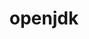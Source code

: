 ---
title: "openjdk"
layout: cache
categories: [package, develop-2024-12-01]
meta: {"versions": ["11.0.17_8", "11.0.23_9", "17.0.11_9", "17.0.4.1_1"], "compilers": ["gcc@=11.4.0", "gcc@=13.2.0", "gcc@=7.3.1", "gcc@=7.5.0", "gcc@=9.4.0", "oneapi@=2024.2.1"], "oss": ["amzn2", "ubuntu18.04", "ubuntu20.04", "ubuntu22.04", "ubuntu24.04"], "platforms": ["linux"], "targets": ["aarch64", "neoverse_n1", "neoverse_v1", "neoverse_v2", "ppc64le", "x86_64_v3"], "stacks": ["aws-isc", "aws-isc-aarch64", "build_systems", "e4s", "e4s-neoverse-v2", "e4s-neoverse_v1", "e4s-oneapi", "e4s-power", "e4s-rocm-external", "ml-linux-aarch64-cpu", "ml-linux-aarch64-cuda", "ml-linux-x86_64-cpu", "ml-linux-x86_64-cuda", "ml-linux-x86_64-rocm", "root"], "num_specs": 21, "num_specs_by_stack": {"aws-isc-aarch64": 4, "root": 21, "aws-isc": 2, "build_systems": 1, "e4s-power": 2, "e4s-neoverse_v1": 2, "e4s-neoverse-v2": 2, "e4s": 2, "e4s-rocm-external": 1, "e4s-oneapi": 2, "ml-linux-aarch64-cpu": 2, "ml-linux-aarch64-cuda": 2, "ml-linux-x86_64-cuda": 2, "ml-linux-x86_64-rocm": 1, "ml-linux-x86_64-cpu": 2}}
spec_details: [{"hash": "5qqhgs2fs5hscahipaj3s7izvwl33dcn", "compiler": "gcc@=7.3.1", "versions": ["11.0.23_9"], "os": "amzn2", "platform": "linux", "target": "aarch64", "variants": ["build_system=generic", "certs=none"], "stacks": ["aws-isc-aarch64", "root"], "size": "-", "tarball": "https://binaries.spack.io/develop-2024-12-01/build_cache/linux-amzn2-aarch64/gcc-7.3.1/openjdk-11.0.23_9/linux-amzn2-aarch64-gcc-7.3.1-openjdk-11.0.23_9-5qqhgs2fs5hscahipaj3s7izvwl33dcn.spack"}, {"hash": "yxv6incqe3z7his5ugmqjk5d5s5xpynm", "compiler": "gcc@=7.3.1", "versions": ["17.0.11_9"], "os": "amzn2", "platform": "linux", "target": "aarch64", "variants": ["build_system=generic", "certs=none"], "stacks": ["aws-isc-aarch64", "root"], "size": "-", "tarball": "https://binaries.spack.io/develop-2024-12-01/build_cache/linux-amzn2-aarch64/gcc-7.3.1/openjdk-17.0.11_9/linux-amzn2-aarch64-gcc-7.3.1-openjdk-17.0.11_9-yxv6incqe3z7his5ugmqjk5d5s5xpynm.spack"}, {"hash": "mp5k4iqwml5ad4fnotv4fl5kan7b2ts2", "compiler": "gcc@=7.3.1", "versions": ["11.0.23_9"], "os": "amzn2", "platform": "linux", "target": "neoverse_n1", "variants": ["build_system=generic", "certs=none"], "stacks": ["aws-isc-aarch64", "root"], "size": "-", "tarball": "https://binaries.spack.io/develop-2024-12-01/build_cache/linux-amzn2-neoverse_n1/gcc-7.3.1/openjdk-11.0.23_9/linux-amzn2-neoverse_n1-gcc-7.3.1-openjdk-11.0.23_9-mp5k4iqwml5ad4fnotv4fl5kan7b2ts2.spack"}, {"hash": "uvleh2dtr7kh7ckoqbj33u42mlhsr53a", "compiler": "gcc@=7.3.1", "versions": ["17.0.11_9"], "os": "amzn2", "platform": "linux", "target": "neoverse_n1", "variants": ["build_system=generic", "certs=none"], "stacks": ["aws-isc-aarch64", "root"], "size": "-", "tarball": "https://binaries.spack.io/develop-2024-12-01/build_cache/linux-amzn2-neoverse_n1/gcc-7.3.1/openjdk-17.0.11_9/linux-amzn2-neoverse_n1-gcc-7.3.1-openjdk-17.0.11_9-uvleh2dtr7kh7ckoqbj33u42mlhsr53a.spack"}, {"hash": "nftoe5jisw2qtlcejrnnmkizwopg3wum", "compiler": "gcc@=7.3.1", "versions": ["11.0.23_9"], "os": "amzn2", "platform": "linux", "target": "x86_64_v3", "variants": ["build_system=generic", "certs=none"], "stacks": ["root", "aws-isc"], "size": "-", "tarball": "https://binaries.spack.io/develop-2024-12-01/build_cache/linux-amzn2-x86_64_v3/gcc-7.3.1/openjdk-11.0.23_9/linux-amzn2-x86_64_v3-gcc-7.3.1-openjdk-11.0.23_9-nftoe5jisw2qtlcejrnnmkizwopg3wum.spack"}, {"hash": "ylftcrcwahyi56gvy54fagfkirrseteu", "compiler": "gcc@=7.3.1", "versions": ["17.0.11_9"], "os": "amzn2", "platform": "linux", "target": "x86_64_v3", "variants": ["build_system=generic", "certs=none"], "stacks": ["root", "aws-isc"], "size": "-", "tarball": "https://binaries.spack.io/develop-2024-12-01/build_cache/linux-amzn2-x86_64_v3/gcc-7.3.1/openjdk-17.0.11_9/linux-amzn2-x86_64_v3-gcc-7.3.1-openjdk-17.0.11_9-ylftcrcwahyi56gvy54fagfkirrseteu.spack"}, {"hash": "gufchniu3pguxo2mp56vjasjbjrcsryv", "compiler": "gcc@=7.5.0", "versions": ["17.0.11_9"], "os": "ubuntu18.04", "platform": "linux", "target": "x86_64_v3", "variants": ["build_system=generic", "certs=none"], "stacks": ["root", "build_systems"], "size": "-", "tarball": "https://binaries.spack.io/develop-2024-12-01/build_cache/linux-ubuntu18.04-x86_64_v3/gcc-7.5.0/openjdk-17.0.11_9/linux-ubuntu18.04-x86_64_v3-gcc-7.5.0-openjdk-17.0.11_9-gufchniu3pguxo2mp56vjasjbjrcsryv.spack"}, {"hash": "4762t4zgrl2trmxltz5hukal5esj3vcv", "compiler": "gcc@=9.4.0", "versions": ["11.0.17_8"], "os": "ubuntu20.04", "platform": "linux", "target": "ppc64le", "variants": ["build_system=generic", "certs=none"], "stacks": ["root", "e4s-power"], "size": "-", "tarball": "https://binaries.spack.io/develop-2024-12-01/build_cache/linux-ubuntu20.04-ppc64le/gcc-9.4.0/openjdk-11.0.17_8/linux-ubuntu20.04-ppc64le-gcc-9.4.0-openjdk-11.0.17_8-4762t4zgrl2trmxltz5hukal5esj3vcv.spack"}, {"hash": "aw7a7bw2ljbvedinigqqvueaadd7n3e5", "compiler": "gcc@=9.4.0", "versions": ["17.0.4.1_1"], "os": "ubuntu20.04", "platform": "linux", "target": "ppc64le", "variants": ["build_system=generic", "certs=none"], "stacks": ["root", "e4s-power"], "size": "-", "tarball": "https://binaries.spack.io/develop-2024-12-01/build_cache/linux-ubuntu20.04-ppc64le/gcc-9.4.0/openjdk-17.0.4.1_1/linux-ubuntu20.04-ppc64le-gcc-9.4.0-openjdk-17.0.4.1_1-aw7a7bw2ljbvedinigqqvueaadd7n3e5.spack"}, {"hash": "4i77mbpdmb2adbmcwf73ikbkyaeiildl", "compiler": "gcc@=11.4.0", "versions": ["11.0.23_9"], "os": "ubuntu22.04", "platform": "linux", "target": "neoverse_v1", "variants": ["build_system=generic", "certs=none"], "stacks": ["root", "e4s-neoverse_v1"], "size": "-", "tarball": "https://binaries.spack.io/develop-2024-12-01/build_cache/linux-ubuntu22.04-neoverse_v1/gcc-11.4.0/openjdk-11.0.23_9/linux-ubuntu22.04-neoverse_v1-gcc-11.4.0-openjdk-11.0.23_9-4i77mbpdmb2adbmcwf73ikbkyaeiildl.spack"}, {"hash": "fnxy7gnmc7hmadafixefrqhh2lmnfz42", "compiler": "gcc@=11.4.0", "versions": ["17.0.11_9"], "os": "ubuntu22.04", "platform": "linux", "target": "neoverse_v1", "variants": ["build_system=generic", "certs=none"], "stacks": ["root", "e4s-neoverse_v1"], "size": "-", "tarball": "https://binaries.spack.io/develop-2024-12-01/build_cache/linux-ubuntu22.04-neoverse_v1/gcc-11.4.0/openjdk-17.0.11_9/linux-ubuntu22.04-neoverse_v1-gcc-11.4.0-openjdk-17.0.11_9-fnxy7gnmc7hmadafixefrqhh2lmnfz42.spack"}, {"hash": "p45iff3u2qxvqfjpkvklhpeijynpuv73", "compiler": "gcc@=11.4.0", "versions": ["11.0.23_9"], "os": "ubuntu22.04", "platform": "linux", "target": "neoverse_v2", "variants": ["build_system=generic", "certs=none"], "stacks": ["root", "e4s-neoverse-v2"], "size": "-", "tarball": "https://binaries.spack.io/develop-2024-12-01/build_cache/linux-ubuntu22.04-neoverse_v2/gcc-11.4.0/openjdk-11.0.23_9/linux-ubuntu22.04-neoverse_v2-gcc-11.4.0-openjdk-11.0.23_9-p45iff3u2qxvqfjpkvklhpeijynpuv73.spack"}, {"hash": "wj4oasj4ml32lvp5p4hggmd4u5qt33aj", "compiler": "gcc@=11.4.0", "versions": ["17.0.11_9"], "os": "ubuntu22.04", "platform": "linux", "target": "neoverse_v2", "variants": ["build_system=generic", "certs=none"], "stacks": ["root", "e4s-neoverse-v2"], "size": "-", "tarball": "https://binaries.spack.io/develop-2024-12-01/build_cache/linux-ubuntu22.04-neoverse_v2/gcc-11.4.0/openjdk-17.0.11_9/linux-ubuntu22.04-neoverse_v2-gcc-11.4.0-openjdk-17.0.11_9-wj4oasj4ml32lvp5p4hggmd4u5qt33aj.spack"}, {"hash": "fwf4t7iudwssuqpq63jmddogf6cim6aj", "compiler": "gcc@=11.4.0", "versions": ["11.0.23_9"], "os": "ubuntu22.04", "platform": "linux", "target": "x86_64_v3", "variants": ["build_system=generic", "certs=none"], "stacks": ["root", "e4s"], "size": "-", "tarball": "https://binaries.spack.io/develop-2024-12-01/build_cache/linux-ubuntu22.04-x86_64_v3/gcc-11.4.0/openjdk-11.0.23_9/linux-ubuntu22.04-x86_64_v3-gcc-11.4.0-openjdk-11.0.23_9-fwf4t7iudwssuqpq63jmddogf6cim6aj.spack"}, {"hash": "pvvwl3n35fk2vy4fsg3a27vcwwdx3zdf", "compiler": "gcc@=11.4.0", "versions": ["17.0.11_9"], "os": "ubuntu22.04", "platform": "linux", "target": "x86_64_v3", "variants": ["build_system=generic", "certs=none"], "stacks": ["root", "e4s-rocm-external", "e4s"], "size": "-", "tarball": "https://binaries.spack.io/develop-2024-12-01/build_cache/linux-ubuntu22.04-x86_64_v3/gcc-11.4.0/openjdk-17.0.11_9/linux-ubuntu22.04-x86_64_v3-gcc-11.4.0-openjdk-17.0.11_9-pvvwl3n35fk2vy4fsg3a27vcwwdx3zdf.spack"}, {"hash": "fdy4gbefltjxdsx5wctfhwrrrt37dw3m", "compiler": "oneapi@=2024.2.1", "versions": ["11.0.23_9"], "os": "ubuntu22.04", "platform": "linux", "target": "x86_64_v3", "variants": ["build_system=generic", "certs=none"], "stacks": ["root", "e4s-oneapi"], "size": "-", "tarball": "https://binaries.spack.io/develop-2024-12-01/build_cache/linux-ubuntu22.04-x86_64_v3/oneapi-2024.2.1/openjdk-11.0.23_9/linux-ubuntu22.04-x86_64_v3-oneapi-2024.2.1-openjdk-11.0.23_9-fdy4gbefltjxdsx5wctfhwrrrt37dw3m.spack"}, {"hash": "tqdk2c4b7skm4igodmmwaaruw4xa65u2", "compiler": "oneapi@=2024.2.1", "versions": ["17.0.11_9"], "os": "ubuntu22.04", "platform": "linux", "target": "x86_64_v3", "variants": ["build_system=generic", "certs=none"], "stacks": ["root", "e4s-oneapi"], "size": "-", "tarball": "https://binaries.spack.io/develop-2024-12-01/build_cache/linux-ubuntu22.04-x86_64_v3/oneapi-2024.2.1/openjdk-17.0.11_9/linux-ubuntu22.04-x86_64_v3-oneapi-2024.2.1-openjdk-17.0.11_9-tqdk2c4b7skm4igodmmwaaruw4xa65u2.spack"}, {"hash": "rbkmvhdjzzayfrwwxrhwjtrbibtxvvlr", "compiler": "gcc@=13.2.0", "versions": ["11.0.23_9"], "os": "ubuntu24.04", "platform": "linux", "target": "aarch64", "variants": ["build_system=generic", "certs=none"], "stacks": ["root", "ml-linux-aarch64-cpu", "ml-linux-aarch64-cuda"], "size": "-", "tarball": "https://binaries.spack.io/develop-2024-12-01/build_cache/linux-ubuntu24.04-aarch64/gcc-13.2.0/openjdk-11.0.23_9/linux-ubuntu24.04-aarch64-gcc-13.2.0-openjdk-11.0.23_9-rbkmvhdjzzayfrwwxrhwjtrbibtxvvlr.spack"}, {"hash": "rtplfbjv35bd3oqrwz4uymiekerkcgwh", "compiler": "gcc@=13.2.0", "versions": ["17.0.11_9"], "os": "ubuntu24.04", "platform": "linux", "target": "aarch64", "variants": ["build_system=generic", "certs=none"], "stacks": ["root", "ml-linux-aarch64-cpu", "ml-linux-aarch64-cuda"], "size": "-", "tarball": "https://binaries.spack.io/develop-2024-12-01/build_cache/linux-ubuntu24.04-aarch64/gcc-13.2.0/openjdk-17.0.11_9/linux-ubuntu24.04-aarch64-gcc-13.2.0-openjdk-17.0.11_9-rtplfbjv35bd3oqrwz4uymiekerkcgwh.spack"}, {"hash": "nvjdzkcid4ouylvspbndfhedggqs2hhs", "compiler": "gcc@=13.2.0", "versions": ["11.0.23_9"], "os": "ubuntu24.04", "platform": "linux", "target": "x86_64_v3", "variants": ["build_system=generic", "certs=none"], "stacks": ["root", "ml-linux-x86_64-cuda", "ml-linux-x86_64-rocm", "ml-linux-x86_64-cpu"], "size": "-", "tarball": "https://binaries.spack.io/develop-2024-12-01/build_cache/linux-ubuntu24.04-x86_64_v3/gcc-13.2.0/openjdk-11.0.23_9/linux-ubuntu24.04-x86_64_v3-gcc-13.2.0-openjdk-11.0.23_9-nvjdzkcid4ouylvspbndfhedggqs2hhs.spack"}, {"hash": "ulmyvg3lgjq64zkjlhjsax5myiqteyau", "compiler": "gcc@=13.2.0", "versions": ["17.0.11_9"], "os": "ubuntu24.04", "platform": "linux", "target": "x86_64_v3", "variants": ["build_system=generic", "certs=none"], "stacks": ["root", "ml-linux-x86_64-cuda", "ml-linux-x86_64-cpu"], "size": "-", "tarball": "https://binaries.spack.io/develop-2024-12-01/build_cache/linux-ubuntu24.04-x86_64_v3/gcc-13.2.0/openjdk-17.0.11_9/linux-ubuntu24.04-x86_64_v3-gcc-13.2.0-openjdk-17.0.11_9-ulmyvg3lgjq64zkjlhjsax5myiqteyau.spack"}]
---